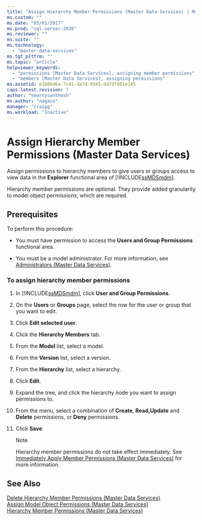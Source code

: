 ```yaml
---
title: "Assign Hierarchy Member Permissions (Master Data Services) | Microsoft Docs"
ms.custom: ""
ms.date: "03/01/2017"
ms.prod: "sql-server-2016"
ms.reviewer: ""
ms.suite: ""
ms.technology: 
  - "master-data-services"
ms.tgt_pltfrm: ""
ms.topic: "article"
helpviewer_keywords: 
  - "permissions [Master Data Services], assigning member permissions"
  - "members [Master Data Services], assigning permissions"
ms.assetid: e1b8b46a-7cd1-4a7d-9345-dd7df081e145
caps.latest.revision: 7
author: "smartysanthosh"
ms.author: "nagavo"
manager: "craigg"
ms.workload: "Inactive"
---
```

# Assign Hierarchy Member Permissions (Master Data Services)
  Assign permissions to hierarchy members to give users or groups access to view data in the **Explorer** functional area of [!INCLUDE[ssMDSmdm](../includes/ssmdsmdm-md.md)].  
  
 Hierarchy member permissions are optional. They provide added granularity to model object permissions, which are required.  
  
## Prerequisites  
 To perform this procedure:  
  
-   You must have permission to access the **Users and Group Permissions** functional area.  
  
-   You must be a model administrator. For more information, see [Administrators &#40;Master Data Services&#41;](../master-data-services/administrators-master-data-services.md).  
  
### To assign hierarchy member permissions  
  
1.  In [!INCLUDE[ssMDSmdm](../includes/ssmdsmdm-md.md)], click **User and Group Permissions**.  
  
2.  On the **Users** or **Groups** page, select the row for the user or group that you want to edit.  
  
3.  Click **Edit selected user**.  
  
4.  Click the **Hierarchy Members** tab.  
  
5.  From the **Model** list, select a model.  
  
6.  From the **Version** list, select a version.  
  
7.  From the **Hierarchy** list, select a hierarchy.  
  
8.  Click **Edit**.  
  
9. Expand the tree, and click the hierarchy node you want to assign permissions to.  
  
10. From the menu, select a combination of **Create**, **Read,Update** and **Delete** permissions, or **Deny** permissions.  
  
11. Click **Save**.  
  
    > [!NOTE]  
    >  Hierarchy member permissions do not take effect immediately. See [Immediately Apply Member Permissions &#40;Master Data Services&#41;](../master-data-services/immediately-apply-member-permissions-master-data-services.md) for more information.  
  
## See Also  
 [Delete Hierarchy Member Permissions &#40;Master Data Services&#41;](../master-data-services/delete-hierarchy-member-permissions-master-data-services.md)   
 [Assign Model Object Permissions &#40;Master Data Services&#41;](../master-data-services/assign-model-object-permissions-master-data-services.md)   
 [Hierarchy Member Permissions &#40;Master Data Services&#41;](../master-data-services/hierarchy-member-permissions-master-data-services.md)  
  
  
